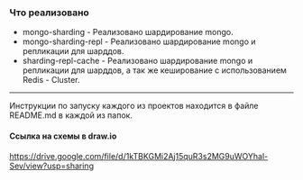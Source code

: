 ### Что реализовано
- mongo-sharding - Реализовано шардирование mongo.
- mongo-sharding-repl - Реализовано шардирование mongo и репликации для шарддов.
- sharding-repl-cache - Реализовано шардирование mongo и репликации для шарддов, а так же 
кеширование с использованием Redis - Cluster.

---
Инструкции по запуску каждого из проектов находится в файле README.md в каждой из папок.

#### Ссылка на схемы в draw.io
https://drive.google.com/file/d/1kTBKGMi2Aj15quR3s2MG9uWOYhal-Sev/view?usp=sharing